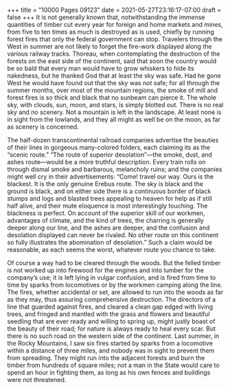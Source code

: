 +++
title = "10000 Pages 09123"
date = 2021-05-27T23:16:17-07:00
draft = false
+++
It is not generally known that, notwithstanding the immense quantities of timber cut every year for foreign and home markets and mines, from five to ten times as much is destroyed as is used, chiefly by running forest fires that only the federal government can stop. Travelers through the West in summer are not likely to forget the fire-work displayed along the various railway tracks. Thoreau, when contemplating the destruction of the forests on the east side of the continent, said that soon the country would be so bald that every man would have to grow whiskers to hide its nakedness, but he thanked God that at least the sky was safe. Had he gone West he would have found out that the sky was not safe; for all through the summer months, over most of the mountain regions, the smoke of mill and forest fires is so thick and black that no sunbeam can pierce it. The whole sky, with clouds, sun, moon, and stars, is simply blotted out. There is no real sky and no scenery. Not a mountain is left in the landscape. At least none is in sight from the lowlands, and they all might as well be on the moon, as far as scenery is concerned.

The half-dozen transcontinental railroad companies advertise the beauties of their lines in gorgeous many-colored folders, each claiming its as the “scenic route.” “The route of superior desolation”—the smoke, dust, and ashes route—would be a more truthful description. Every train rolls on through dismal smoke and barbarous, melancholy ruins; and the companies might well cry in their advertisements: “Come! travel our way. Ours is the blackest. It is the only genuine Erebus route. The sky is black and the ground is black, and on either side there is a continuous border of black stumps and logs and blasted trees appealing to heaven for help as if still half alive, and their mute eloquence is most interestingly touching. The blackness is perfect. On account of the superior skill of our workmen, advantages of climate, and the kind of trees, the charring is generally deeper along our line, and the ashes are deeper, and the confusion and desolation displayed can never be rivaled. No other route on this continent so fully illustrates the abomination of desolation.” Such a claim would be reasonable, as each seems the worst, whatever route you chance to take.

Of course a way had to be cleared through the woods. But the felled timber is not worked up into firewood for the engines and into lumber for the company’s use; it is left lying in vulgar confusion, and is fired from time to time by sparks from locomotives or by the workmen camping along the line. The fires, whether accidental or set, are allowed to run into the woods as far as they may, thus assuring comprehensive destruction. The directors of a line that guarded against fires, and cleared a clean gap edged with living trees, and fringed and mantled with the grass and flowers and beautiful seedling that are ever ready and willing to spring up, might justly boast of the beauty of their road; for nature is always ready to heal every scar. But there is no such road on the western side of the continent. Last summer, in the Rocky Mountains, I saw six fires started by sparks from a locomotive within a distance of three miles, and nobody was in sight to prevent them from spreading. They might run into the adjacent forests and burn the timber from hundreds of square miles; not a man in the State would care to spend an hour in fighting them, as long as his own fences and buildings were not threatened.
